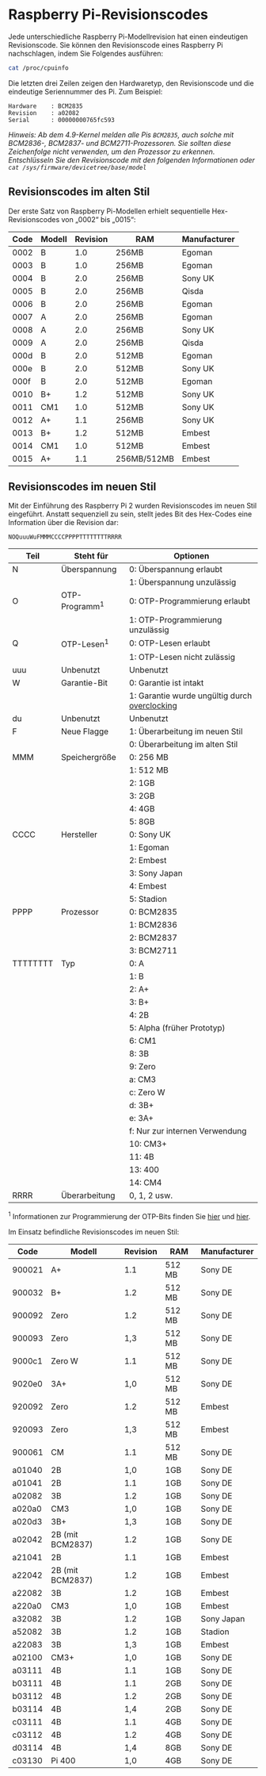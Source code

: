 # Raspberry Pi-Revisionscodes

Jede unterschiedliche Raspberry Pi-Modellrevision hat einen eindeutigen Revisionscode. Sie können den Revisionscode eines Raspberry Pi nachschlagen, indem Sie Folgendes ausführen:

```bash
cat /proc/cpuinfo
```

Die letzten drei Zeilen zeigen den Hardwaretyp, den Revisionscode und die eindeutige Seriennummer des Pi. Zum Beispiel:

```
Hardware    : BCM2835
Revision    : a02082
Serial      : 00000000765fc593
```

*Hinweis: Ab dem 4.9-Kernel melden alle Pis `BCM2835`, auch solche mit BCM2836-, BCM2837- und BCM2711-Prozessoren. Sie sollten diese Zeichenfolge nicht verwenden, um den Prozessor zu erkennen. Entschlüsseln Sie den Revisionscode mit den folgenden Informationen oder `cat /sys/firmware/devicetree/base/model`*

## Revisionscodes im alten Stil

Der erste Satz von Raspberry Pi-Modellen erhielt sequentielle Hex-Revisionscodes von „0002“ bis „0015“:

| Code | Modell | Revision | RAM            | Manufacturer |
| ---- | ------ | -------- | -------------- | ------------ |
| 0002 | B      | 1.0      | 256MB          | Egoman       |
| 0003 | B      | 1.0      | 256MB          | Egoman       |
| 0004 | B      | 2.0      | 256MB          | Sony UK      |
| 0005 | B      | 2.0      | 256MB          | Qisda        |
| 0006 | B      | 2.0      | 256MB          | Egoman       |
| 0007 | A      | 2.0      | 256MB          | Egoman       |
| 0008 | A      | 2.0      | 256MB          | Sony UK      |
| 0009 | A      | 2.0      | 256MB          | Qisda        |
| 000d | B      | 2.0      | 512MB          | Egoman       |
| 000e | B      | 2.0      | 512MB          | Sony UK      |
| 000f | B      | 2.0      | 512MB          | Egoman       |
| 0010 | B+     | 1.2      | 512MB          | Sony UK      |
| 0011 | CM1    | 1.0      | 512MB          | Sony UK      |
| 0012 | A+     | 1.1      | 256MB          | Sony UK      |
| 0013 | B+     | 1.2      | 512MB          | Embest       |
| 0014 | CM1    | 1.0      | 512MB          | Embest       |
| 0015 | A+     | 1.1      | 256MB/512MB    | Embest       |

## Revisionscodes im neuen Stil

Mit der Einführung des Raspberry Pi 2 wurden Revisionscodes im neuen Stil eingeführt. Anstatt sequenziell zu sein, stellt jedes Bit des Hex-Codes eine Information über die Revision dar:

```
NOQuuuWuFMMMCCCCPPPPTTTTTTTTRRRR
```

| Teil | Steht für | Optionen |
| -------- | ------------ | -------------------------- |
| N | Überspannung | 0: Überspannung erlaubt |
| | | 1: Überspannung unzulässig |
| O | OTP-Programm<sup>1</sup> | 0: OTP-Programmierung erlaubt |
| | | 1: OTP-Programmierung unzulässig |
| Q | OTP-Lesen<sup>1</sup> | 0: OTP-Lesen erlaubt |
| | | 1: OTP-Lesen nicht zulässig |
| uuu | Unbenutzt | Unbenutzt |
| W | Garantie-Bit | 0: Garantie ist intakt |
| | | 1: Garantie wurde ungültig durch [overclocking](../../../configuration/config-txt/overclocking.md) |
| du | Unbenutzt | Unbenutzt |
| F | Neue Flagge | 1: Überarbeitung im neuen Stil |
| | | 0: Überarbeitung im alten Stil |
| MMM | Speichergröße | 0: 256 MB |
| | | 1: 512 MB |
| | | 2: 1GB |
| | | 3: 2GB |
| | | 4: 4GB |
| | | 5: 8GB |
| CCCC | Hersteller | 0: Sony UK |
| | | 1: Egoman |
| | | 2: Embest |
| | | 3: Sony Japan |
| | | 4: Embest |
| | | 5: Stadion |
| PPPP | Prozessor | 0: BCM2835 |
| | | 1: BCM2836 |
| | | 2: BCM2837 |
| | | 3: BCM2711 |
| TTTTTTTT | Typ | 0: A |
| | | 1: B |
| | | 2: A+ |
| | | 3: B+ |
| | | 4: 2B |
| | | 5: Alpha (früher Prototyp) |
| | | 6: CM1 |
| | | 8: 3B |
| | | 9: Zero |
| | | a: CM3 |
| | | c: Zero W |
| | | d: 3B+ |
| | | e: 3A+ |
| | | f: Nur zur internen Verwendung |
| | | 10: CM3+ |
| | | 11: 4B |
| | | 13: 400 |
| | | 14: CM4 |
| RRRR | Überarbeitung | 0, 1, 2 usw. |

<sup>1</sup> Informationen zur Programmierung der OTP-Bits finden Sie [hier](../../industrial/README.md) und [hier](../otpbits.md).


Im Einsatz befindliche Revisionscodes im neuen Stil:

| Code   | Modell            | Revision | RAM    | Manufacturer |
| ------ | ----------------- | -------- | -------| ------------ |
| 900021 | A+ | 1.1 | 512 MB | Sony DE |
| 900032 | B+ | 1.2 | 512 MB | Sony DE |
| 900092 | Zero | 1.2 | 512 MB | Sony DE |
| 900093 | Zero | 1,3 | 512 MB | Sony DE |
| 9000c1 | Zero W | 1.1 | 512 MB | Sony DE |
| 9020e0 | 3A+ | 1,0 | 512 MB | Sony DE |
| 920092 | Zero | 1.2 | 512 MB | Embest |
| 920093 | Zero | 1,3 | 512 MB | Embest |
| 900061 | CM | 1.1 | 512 MB | Sony DE |
| a01040 | 2B | 1,0 | 1GB | Sony DE |
| a01041 | 2B | 1.1 | 1GB | Sony DE |
| a02082 | 3B | 1.2 | 1GB | Sony DE |
| a020a0 | CM3 | 1,0 | 1GB | Sony DE |
| a020d3 | 3B+ | 1,3 | 1GB | Sony DE |
| a02042 | 2B (mit BCM2837) | 1.2 | 1GB | Sony DE |
| a21041 | 2B | 1.1 | 1GB | Embest |
| a22042 | 2B (mit BCM2837) | 1.2 | 1GB | Embest |
| a22082 | 3B | 1.2 | 1GB | Embest |
| a220a0 | CM3 | 1,0 | 1GB | Embest |
| a32082 | 3B | 1.2 | 1GB | Sony Japan |
| a52082 | 3B | 1.2 | 1GB | Stadion |
| a22083 | 3B | 1,3 | 1GB | Embest |
| a02100 | CM3+ | 1,0 | 1GB | Sony DE |
| a03111 | 4B | 1.1 | 1GB | Sony DE |
| b03111 | 4B | 1.1 | 2GB | Sony DE |
| b03112 | 4B | 1.2 | 2GB | Sony DE |
| b03114 | 4B | 1,4 | 2GB | Sony DE |
| c03111 | 4B | 1.1 | 4GB | Sony DE |
| c03112 | 4B | 1.2 | 4GB | Sony DE |
| d03114 | 4B | 1,4 | 8GB | Sony DE |
| c03130 | Pi 400 | 1,0 | 4GB | Sony DE |